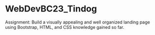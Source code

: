 # WebDevBC23_Tindog
Assignment: Build a visually appealing and well organized landing page using Bootstrap, HTML, and CSS knowledge gained so far. 
